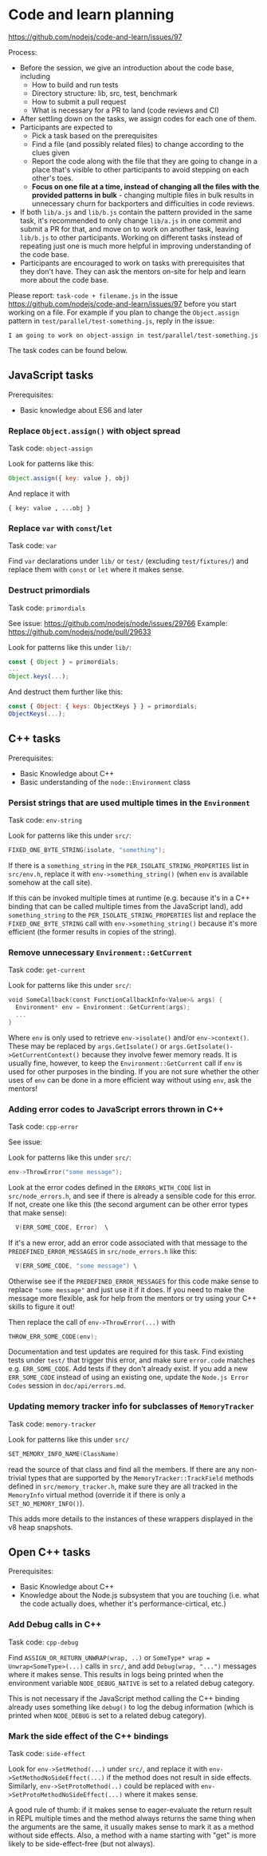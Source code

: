 # Code and learn planning

https://github.com/nodejs/code-and-learn/issues/97

Process:

- Before the session, we give an introduction about the code base, including
  - How to build and run tests
  - Directory structure: lib, src, test, benchmark
  - How to submit a pull request
  - What is necessary for a PR to land (code reviews and CI)
- After settling down on the tasks, we assign codes for each one of them.
- Participants are expected to
  - Pick a task based on the prerequisites
  - Find a file (and possibly related files) to change according to the clues given
  - Report the code along with the file that they are going to change in a place that's visible to other participants to avoid stepping on each other's toes.
  - **Focus on one file at a time, instead of changing all the files with the provided patterns in bulk** - changing multiple files in bulk results in unnecessary churn for backporters and difficulties in code reviews.
- If both `lib/a.js` and `lib/b.js` contain the pattern provided in the same task, it's recommended to only change `lib/a.js` in one commit and submit a PR for that, and move on to work on another task, leaving `lib/b.js` to other participants. Working on different tasks instead of repeating just one is much more helpful in improving understanding of the code base.
- Participants are encouraged to work on tasks with prerequisites that they don't have. They can ask the mentors on-site for help and learn more about the code base.

Please report: `task-code + filename.js` in the issue https://github.com/nodejs/code-and-learn/issues/97 before you start working on a file. For example if you plan to change the `Object.assign` pattern in `test/parallel/test-something.js`, reply in the issue:

```
I am going to work on object-assign in test/parallel/test-something.js
```

The task codes can be found below.

## JavaScript tasks

Prerequisites:

- Basic knowledge about ES6 and later

### Replace `Object.assign()` with object spread

Task code: `object-assign`

Look for patterns like this:

```js
Object.assign({ key: value }, obj)
```

And replace it with

```
{ key: value , ...obj }
```

### Replace `var` with `const`/`let`

Task code: `var`

Find `var` declarations under `lib/` or `test/` (excluding `test/fixtures/`) and replace them with `const` or `let` where it makes sense.

### Destruct primordials

Task code: `primordials`

See issue: https://github.com/nodejs/node/issues/29766
Example: https://github.com/nodejs/node/pull/29633

Look for patterns like this under `lib/`:

```js
const { Object } = primordials;
...
Object.keys(...);
```

And destruct them further like this:

```js
const { Object: { keys: ObjectKeys } } = primordials;
ObjectKeys(...);
```

## C++ tasks

Prerequisites:

- Basic Knowledge about C++
- Basic understanding of the `node::Environment` class

### Persist strings that are used multiple times in the `Environment`

Task code: `env-string`

Look for patterns like this under `src/`:

```cpp
FIXED_ONE_BYTE_STRING(isolate, "something");
```

If there is a `something_string` in the `PER_ISOLATE_STRING_PROPERTIES` list in `src/env.h`, replace it with `env->something_string()` (when `env` is available somehow at the call site).

If this can be invoked multiple times at runtime (e.g. because it's in a C++ binding that can be called multiple times from the JavaScript land), add `something_string` to the `PER_ISOLATE_STRING_PROPERTIES` list and replace the `FIXED_ONE_BYTE_STRING` call with `env->something_string()` because it's more efficient (the former results in copies of the string).

### Remove unnecessary `Environment::GetCurrent`

Task code: `get-current`

Look for patterns like this under `src/`:

```cpp
void SomeCallback(const FunctionCallbackInfo<Value>& args) {
  Environment* env = Environment::GetCurrent(args);
  ...
}
```

Where `env` is only used to retrieve `env->isolate()` and/or `env->context()`. These may be replaced by `args.GetIsolate()` or `args.GetIsolate()->GetCurrentContext()` because they involve fewer memory reads. It is usually fine, however, to keep the `Environment::GetCurrent` call if `env` is used for other purposes in the binding. If you are not sure whether the other uses of `env` can be done in a more efficient way without using `env`, ask the mentors!

### Adding error codes to JavaScript errors thrown in C++

Task code: `cpp-error`

See issue: 

Look for patterns like this under `src/`:

```cpp
env->ThrowError("some message");
```

Look at the error codes defined in the  `ERRORS_WITH_CODE` list in `src/node_errors.h`, and see if there is already a sensible code for this error. If not, create one like this (the second argument can be other error types that make sense):


```cpp
  V(ERR_SOME_CODE, Error)  \
```

If it's a new error, add an error code associated with that message to the `PREDEFINED_ERROR_MESSAGES` in `src/node_errors.h` like this:

```cpp
  V(ERR_SOME_CODE, "some message") \
```

Otherwise see if the `PREDEFINED_ERROR_MESSAGES` for this code make sense to replace `"some message"` and just use it if it does. If you need to make the message more flexible, ask for help from the mentors or try using your C++ skills to figure it out!

Then replace the call of `env->ThrowError(...)` with

```cpp
THROW_ERR_SOME_CODE(env);
```

Documentation and test updates are required for this task. Find existing tests under `test/` that trigger this error, and make sure `error.code` matches e.g. `ERR_SOME_CODE`. Add tests if they don't already exist. If you add a new `ERR_SOME_CODE` instead of using an existing one, update the `Node.js Error Codes` session in `doc/api/errors.md`.

### Updating memory tracker info for subclasses of `MemoryTracker`

Task code: `memory-tracker`

Look for patterns like this under `src/`

```cpp
SET_MEMORY_INFO_NAME(ClassName)
```

read the source of that class and find all the members. If there are any non-trivial types that are supported by the `MemoryTracker::TrackField` methods defined in `src/memory_tracker.h`, make sure they are all tracked in the `MemoryInfo` virtual method (override it if there is only a `SET_NO_MEMORY_INFO()`).

This adds more details to the instances of these wrappers displayed in the v8 heap snapshots.

## Open C++ tasks

Prerequisites:

- Basic Knowledge about C++
- Knowledge about the Node.js subsystem that you are touching (i.e. what the code actually does, whether it's performance-cirtical, etc.)

### Add Debug calls in C++

Task code: `cpp-debug`

Find `ASSIGN_OR_RETURN_UNWRAP(wrap, ..)` or `SomeType* wrap = Unwrap<SomeType>(...)` calls in `src/`, and add `Debug(wrap, "...")` messages where it makes sense. This results in logs being printed when the environment variable `NODE_DEBUG_NATIVE` is set to a related debug category.

This is not necessary if the JavaScript method calling the C++ binding already uses something like `debug()` to log the debug information (which is printed when `NODE_DEBUG` is set to a related debug category).

### Mark the side effect of the C++ bindings

Task code: `side-effect`

Look for `env->SetMethod(...)` under `src/`, and replace it with `env->SetMethodNoSideEffect(...)` if the method does not result in side effects. Similarly, `env->SetProtoMethod(..)` could be replaced with `env->SetProtoMethodNoSideEffect(...)` where it makes sense.

A good rule of thumb: if it makes sense to eager-evaluate the return result in REPL multiple times and the method always returns the same thing when the arguments are the same, it usually makes sense to mark it as a method without side effects. Also, a method with a name starting with "get" is more likely to be side-effect-free (but not always).
